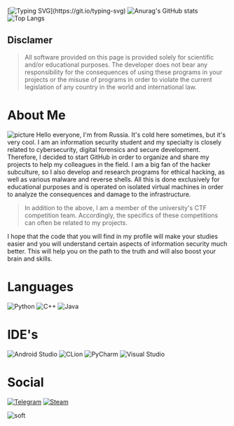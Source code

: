 
[![Typing SVG](https://readme-typing-svg.herokuapp.com?color=36f723&lines=$+Hello+everyone!)](https://git.io/typing-svg)
![Anurag's GitHub stats](https://github-readme-stats.vercel.app/api?username=N1ckhack&show_icons=true&theme=cobalt)
![Top Langs](https://github-readme-stats.vercel.app/api/top-langs/?username=N1ckhack&layout=compact&theme=cobalt)
## Disclamer
> All software provided on this page is provided solely for scientific and/or educational purposes.
The developer does not bear any responsibility for the consequences of using these programs in your projects or the misuse of programs in order to violate the current legislation of any country in the world and international law.

# About Me
![picture](https://steamuserimages-a.akamaihd.net/ugc/766103125870689656/9E48219C70DF128F354B750DE0DB559167D44E20/?imw=512&amp;imh=234&amp;ima=fit&amp;impolicy=Letterbox&amp;imcolor=%23000000&amp;letterbox=true)
Hello everyone, I'm from Russia. It's cold here sometimes, but it's very cool. I am an information security student and my specialty is closely related to cybersecurity, digital forensics and secure development. Therefore, I decided to start GitHub in order to organize and share my projects to help my colleagues in the field.
I am a big fan of the hacker subculture, so I also develop and research programs for ethical hacking, as well as various malware and reverse shells. All this is done exclusively for educational purposes and is operated on isolated virtual machines in order to analyze the consequences and damage to the infrastructure.
>In addition to the above, I am a member of the university's CTF competition team. Accordingly, the specifics of these competitions can often be related to my projects.

I hope that the code that you will find in my profile will make your studies easier and you will understand certain aspects of information security much better. This will help you on the path to the truth and will also boost your brain and skills.

# Languages
![Python](https://img.shields.io/badge/python-3670A0?style=for-the-badge&logo=python&logoColor=ffdd54) ![C++](https://img.shields.io/badge/c++-%2300599C.svg?style=for-the-badge&logo=c%2B%2B&logoColor=white) ![Java](https://img.shields.io/badge/java-%23ED8B00.svg?style=for-the-badge&logo=openjdk&logoColor=white)
# IDE's
![Android Studio](https://img.shields.io/badge/Android%20Studio-3DDC84.svg?style=for-the-badge&logo=android-studio&logoColor=white) ![CLion](https://img.shields.io/badge/CLion-black?style=for-the-badge&logo=clion&logoColor=white) ![PyCharm](https://img.shields.io/badge/pycharm-143?style=for-the-badge&logo=pycharm&logoColor=black&color=black&labelColor=green) ![Visual Studio](https://img.shields.io/badge/Visual%20Studio-5C2D91.svg?style=for-the-badge&logo=visual-studio&logoColor=white)
# Social
[![Telegram](https://img.shields.io/badge/Telegram-2CA5E0?style=for-the-badge&logo=telegram&logoColor=white)](https://t.me/n1ck_dv) [![Steam](https://img.shields.io/badge/steam-%23000000.svg?style=for-the-badge&logo=steam&logoColor=white)](https://steamcommunity.com/id/n1ck_dv/)

![soft](https://capsule-render.vercel.app/api?type=soft&color=gradient&text=Comeback%20and%20put%20up%20the%20stars!&fontSize=30&animation=twinkling)